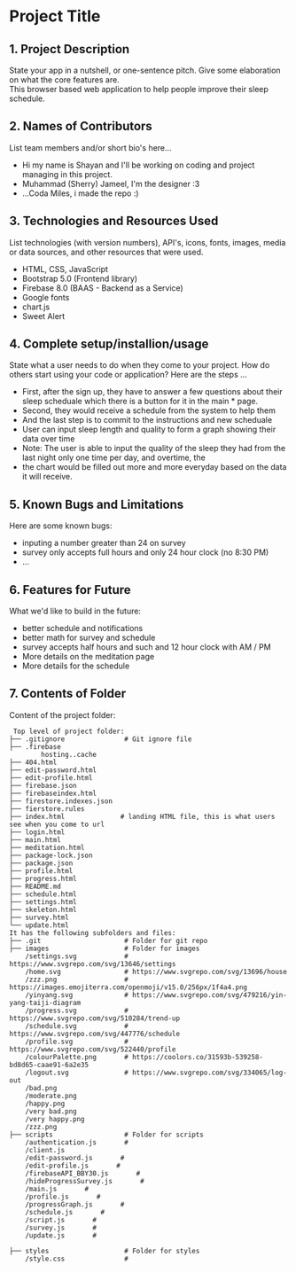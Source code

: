 # Project Title

## 1. Project Description
State your app in a nutshell, or one-sentence pitch. Give some elaboration on what the core features are.  
This browser based web application to help people improve their sleep schedule.

## 2. Names of Contributors
List team members and/or short bio's here... 

* Hi my name is Shayan and I'll be working on coding and project managing in this project.
* Muhammad (Sherry) Jameel, I'm the designer :3
* ...Coda Miles, i made the repo :)
	
## 3. Technologies and Resources Used
List technologies (with version numbers), API's, icons, fonts, images, media or data sources, and other resources that were used.
* HTML, CSS, JavaScript
* Bootstrap 5.0 (Frontend library)
* Firebase 8.0 (BAAS - Backend as a Service)
* Google fonts
* chart.js 
* Sweet Alert

## 4. Complete setup/installion/usage
State what a user needs to do when they come to your project.  How do others start using your code or application?
Here are the steps ...
* First, after the sign up, they have to answer a few questions about their sleep scheduale which there is a button for it in the main *    page.
* Second, they would receive a schedule from the system to help them
* And the last step is to commit to the instructions and new scheduale
* User can input sleep length and quality to form a graph showing their data over time
* Note: The user is able to input the quality of the sleep they had from the last night only one time per day, and overtime, the
*   the chart would be filled out more and more everyday based on the data it will receive.

## 5. Known Bugs and Limitations
Here are some known bugs:
* inputing a number greater than 24 on survey
* survey only accepts full hours and only 24 hour clock (no 8:30 PM)
* ...

## 6. Features for Future
What we'd like to build in the future:
* better schedule and notifications
* better math for survey and schedule
* survey accepts half hours and such and 12 hour clock with AM / PM
* More details on the meditation page
* More details for the schedule
	
## 7. Contents of Folder
Content of the project folder:

```
 Top level of project folder: 
├── .gitignore               # Git ignore file
├── .firebase 
        hosting..cache
├── 404.html
├── edit-password.html
├── edit-profile.html              
├── firebase.json
├── firebaseindex.html
├── firestore.indexes.json
├── fierstore.rules
├── index.html              # landing HTML file, this is what users see when you come to url
├── login.html
├── main.html
├── meditation.html
├── package-lock.json
├── package.json
├── profile.html
├── progress.html
├── README.md
├── schedule.html
├── settings.html
├── skeleton.html
├── survey.html
└── update.html
It has the following subfolders and files:
├── .git                     # Folder for git repo
├── images                   # Folder for images
    /settings.svg            # https://www.svgrepo.com/svg/13646/settings
    /home.svg                # https://www.svgrepo.com/svg/13696/house
    /zzz.png                 # https://images.emojiterra.com/openmoji/v15.0/256px/1f4a4.png
    /yinyang.svg             # https://www.svgrepo.com/svg/479216/yin-yang-taiji-diagram
    /progress.svg            # https://www.svgrepo.com/svg/510284/trend-up
    /schedule.svg            # https://www.svgrepo.com/svg/447776/schedule
    /profile.svg             # https://www.svgrepo.com/svg/522440/profile
    /colourPalette.png       # https://coolors.co/31593b-539258-bd8d65-caae91-6a2e35
    /logout.svg              # https://www.svgrepo.com/svg/334065/log-out
    /bad.png
    /moderate.png
    /happy.png
    /very bad.png
    /very happy.png
    /zzz.png                    
├── scripts                  # Folder for scripts
    /authentication.js       # 
    /client.js        
    /edit-password.js       # 
    /edit-profile.js       # 
    /firebaseAPI_BBY30.js       # 
    /hideProgressSurvey.js       # 
    /main.js       # 
    /profile.js       # 
    /progressGraph.js       # 
    /schedule.js       # 
    /script.js       # 
    /survey.js       # 
    /update.js       # 

├── styles                   # Folder for styles
    /style.css               # 



```


